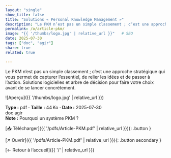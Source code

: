```yaml
---
layout: "single"
show_title: false
title: "Solutions « Personal Knowledge Management »"
description: "Le PKM n’est pas un simple classement ; c’est une approche stratégique qui vous permet de capturer l’essentiel, de relier les idées et de passer à l’action. Solutions logicielles et arbre de décision pour faire votre choix avant de se lancer concrètement."
permalink: /o/article-pkm/
image: "{{ '/thumbs/logo.jpg' | relative_url }}"   # SEO
date: 2025-07-30
tags: ["doc", "agir"]
share: true
related: true

---
```



Le PKM n’est pas un simple classement ; c’est une approche stratégique qui vous permet de capturer l’essentiel, de relier les idées et de passer à l’action. Solutions logicielles et arbre de décision pour faire votre choix avant de se lancer concrètement.

![Aperçu]({{ '/thumbs/logo.jpg' | relative_url }})

<div class="info-box"><strong>Type :</strong> pdf · <strong>Taille :</strong> 44 Ko · <strong>Date :</strong> 2025-07-30</div>

<div class="tags"><span class="tag">doc</span> <span class="tag">agir</span></div>

<div class="notice notice--info"><strong>Note :</strong> Pourquoi un système PKM ?</div>

[📥 Télécharger]({{ '/pdfs/Article-PKM.pdf' | relative_url }}){: .button }

[↗ Ouvrir]({{ '/pdfs/Article-PKM.pdf' | relative_url }}){: .button secondary }

[← Retour à l’accueil]({{ '/' | relative_url }})
